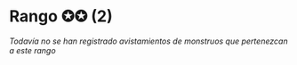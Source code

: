 <link rel="stylesheet" href="../../base.css">

# Rango ✪✪ (2)

*Todavía no se han registrado avistamientos de monstruos que pertenezcan a este rango*